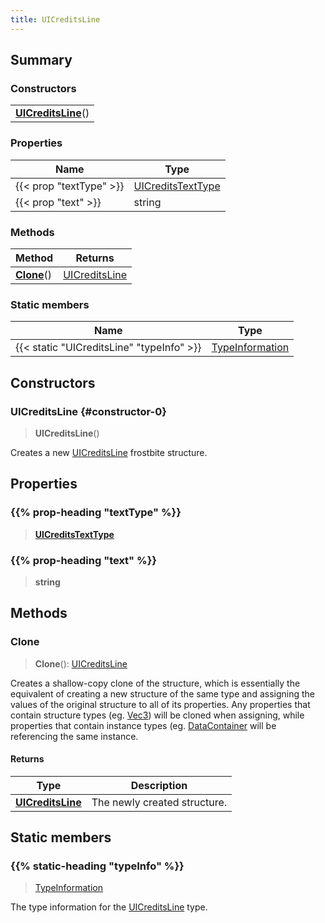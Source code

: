 ```yaml
---
title: UICreditsLine
---
```



## Summary
### Constructors
| |
| ----------- |
| **[UICreditsLine](#constructor-0)**() |

### Properties
| Name | Type |
| ---- | ---- |
| {{< prop "textType" >}} | [UICreditsTextType](/vext/ref/fb/uicreditstexttype) |
| {{< prop "text" >}} | string |

### Methods
| Method | Returns |
| ------ | ---- |
| **[Clone](#clone)**() | [UICreditsLine](/vext/ref/fb/uicreditsline) |

### Static members
| Name | Type |
| ---- | ---- |
| {{< static "UICreditsLine" "typeInfo" >}} | [TypeInformation](/vext/ref/shared/class/typeinformation) |

## Constructors
### UICreditsLine {#constructor-0}
> **UICreditsLine**()

Creates a new [UICreditsLine](/vext/ref/fb/uicreditsline) frostbite structure.

## Properties
### {{% prop-heading "textType" %}}
> **[UICreditsTextType](/vext/ref/fb/uicreditstexttype)**

### {{% prop-heading "text" %}}
> **string**

## Methods
### Clone
> **Clone**(): [UICreditsLine](/vext/ref/fb/uicreditsline)

Creates a shallow-copy clone of the structure, which is essentially the equivalent of creating a new structure of the same type and assigning the values of the original structure to all of its properties. Any properties that contain structure types (eg. [Vec3](/vext/ref/shared/class/vec3)) will be cloned when assigning, while properties that contain instance types (eg. [DataContainer](/vext/ref/shared/class/datacontainer) will be referencing the same instance.

#### Returns
| Type | Description |
| ---- | ----------- |
| **[UICreditsLine](/vext/ref/fb/uicreditsline)** | The newly created structure. |

## Static members
### {{% static-heading "typeInfo" %}}
> [TypeInformation](/vext/ref/shared/class/typeinformation)

The type information for the [UICreditsLine](/vext/ref/fb/uicreditsline) type.


